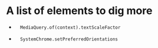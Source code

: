 # A list of elements to dig more

- ```txt
    MediaQuery.of(context).textScaleFactor
    ```

- ```txt
    SystemChrome.setPreferredOrientations
    ```
